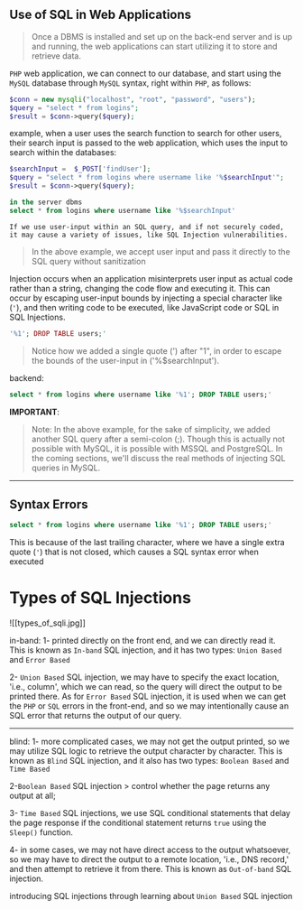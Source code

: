 
## Use of SQL in Web Applications

>Once a DBMS is installed and set up on the back-end server and is up and running, the web applications can start utilizing it to store and retrieve data.

`PHP` web application, we can connect to our database, and start using the `MySQL` database through `MySQL` syntax, right within `PHP`, as follows:
```php
$conn = new mysqli("localhost", "root", "password", "users");
$query = "select * from logins";
$result = $conn->query($query);
```


example, when a user uses the search function to search for other users, their search input is passed to the web application, which uses the input to search within the databases:
```php
$searchInput =  $_POST['findUser'];
$query = "select * from logins where username like '%$searchInput'";
$result = $conn->query($query);
```
```sql
in the server dbms
select * from logins where username like '%$searchInput'
```

`If we use user-input within an SQL query, and if not securely coded, it may cause a variety of issues, like SQL Injection vulnerabilities.`

>In the above example, we accept user input and pass it directly to the SQL query without sanitization


Injection occurs when an application misinterprets user input as actual code rather than a string, changing the code flow and executing it. This can occur by escaping user-input bounds by injecting a special character like (`'`), and then writing code to be executed, like JavaScript code or SQL in SQL Injections.


```php
'%1'; DROP TABLE users;'
```
>Notice how we added a single quote (') after "1", in order to escape the bounds of the user-input in ('%$searchInput').

backend:
```sql
select * from logins where username like '%1'; DROP TABLE users;'
```
**IMPORTANT**:
>Note: In the above example, for the sake of simplicity, we added another SQL query after a semi-colon (;). Though this is actually not possible with MySQL, it is possible with MSSQL and PostgreSQL. In the coming sections, we'll discuss the real methods of injecting SQL queries in MySQL.

---

## Syntax Errors

```sql
select * from logins where username like '%1'; DROP TABLE users;'
```

This is because of the last trailing character, where we have a single extra quote (`'`) that is not closed, which causes a SQL syntax error when executed

# Types of SQL Injections


![[types_of_sqli.jpg]]

in-band:
1- printed directly on the front end, and we can directly read it. This is known as `In-band` SQL injection, and it has two types: `Union Based` and `Error Based`

2- `Union Based` SQL injection, we may have to specify the exact location, 'i.e., column', which we can read, so the query will direct the output to be printed there. As for `Error Based` SQL injection, it is used when we can get the `PHP` or `SQL` errors in the front-end, and so we may intentionally cause an SQL error that returns the output of our query.

---
blind:
1- more complicated cases, we may not get the output printed, so we may utilize SQL logic to retrieve the output character by character. This is known as `Blind` SQL injection, and it also has two types: `Boolean Based` and `Time Based`

2-`Boolean Based` SQL injection > control whether the page returns any output at all;

3- `Time Based` SQL injections, we use SQL conditional statements that delay the page response if the conditional statement returns `true` using the `Sleep()` function.

4- in some cases, we may not have direct access to the output whatsoever, so we may have to direct the output to a remote location, 'i.e., DNS record,' and then attempt to retrieve it from there. This is known as `Out-of-band` SQL injection.

introducing SQL injections through learning about `Union Based` SQL injection